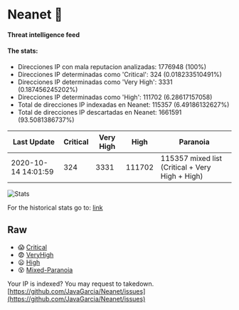 # Neanet :hocho:
#### Threat intelligence feed
#### The stats:

- Direcciones IP con mala reputacion analizadas: 1776948 (100%)
- Direcciones IP determinadas como 'Critical':  324 (0.018233510491%)
- Direcciones IP determinadas como 'Very High':  3331 (0.187456245202%)
- Direcciones IP determinadas como 'High':  111702 (6.28617157058)
- Total de direcciones IP indexadas en Neanet:  115357 (6.49186132627%)
- Total de direcciones IP descartadas en Neanet:  1661591 (93.5081386737%)

| Last Update | Critical | Very High | High | Paranoia |
| --- | --- | --- | --- | --- |
| 2020-10-14 14:01:59 | 324 | 3331 | 111702 | 115357 mixed list (Critical + Very High + High)|

![Stats](https://docs.google.com/spreadsheets/d/e/2PACX-1vSnaNMIXVabIpDJjufMlzH7poXnshF3mgd8Is1g9ytUEzVsP5my4Trn8f-xkoLLQ38xpL3HtmUexLo6/pubchart?oid=501124687&format=image)

For the historical stats go to: [link](/stats.csv)
## Raw
- :scream: [Critical](https://raw.githubusercontent.com/JavaGarcia/Neanet/master/blacklists/neanet_critical.txt)
- :fearful: [VeryHigh](https://raw.githubusercontent.com/JavaGarcia/Neanet/master/blacklists/neanet_veryHigh.txtt)
- :frowning: [High](https://raw.githubusercontent.com/JavaGarcia/Neanet/master/blacklists/neanet_high.txt)
- :dizzy_face: [Mixed-Paranoia](https://raw.githubusercontent.com/JavaGarcia/Neanet/master/blacklists/neanet_all.txt)


Your IP is indexed? You may request to takedown. [https://github.com/JavaGarcia/Neanet/issues](https://github.com/JavaGarcia/Neanet/issues)

































































































































































































































































































































































































































































































































































































































































































































































































































































































































































































































































































































































































































































































































































































































































